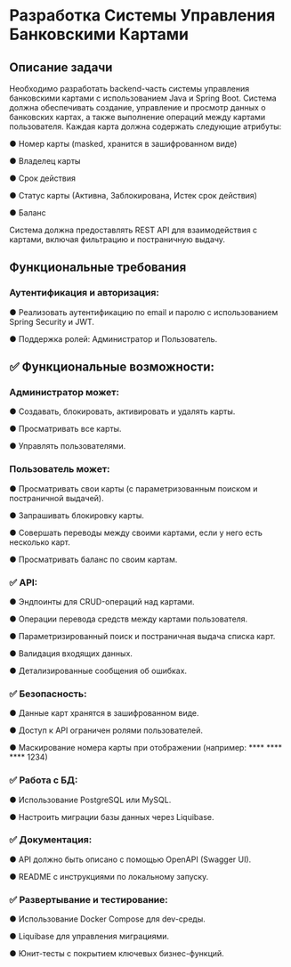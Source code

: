 # Разработка Системы Управления Банковскими Картами

## Описание задачи

Необходимо разработать backend-часть системы управления банковскими картами с использованием Java и Spring Boot. Система должна обеспечивать создание, управление и просмотр данных о банковских картах, а также выполнение операций между картами пользователя. 
Каждая карта должна содержать следующие атрибуты:

● Номер карты (masked, хранится в зашифрованном виде)

●	Владелец карты

●	Срок действия

●	Статус карты (Активна, Заблокирована, Истек срок действия)

●	Баланс

Система должна предоставлять REST API для взаимодействия с картами, включая фильтрацию и постраничную выдачу.

## Функциональные требования

### Аутентификация и авторизация:

●	Реализовать аутентификацию по email и паролю с использованием Spring Security и JWT.

●	Поддержка ролей: Администратор и Пользователь.

## ✅ Функциональные возможности:

### Администратор может:

●	Создавать, блокировать, активировать и удалять карты.

●	Просматривать все карты.

●	Управлять пользователями.

### Пользователь может:

●	Просматривать свои карты (с параметризованным поиском и постраничной выдачей).

●	Запрашивать блокировку карты.

●	Совершать переводы между своими картами, если у него есть несколько карт.

●	Просматривать баланс по своим картам.

### ✅ API:

●	Эндпоинты для CRUD-операций над картами.

●	Операции перевода средств между картами пользователя.

●	Параметризированный поиск и постраничная выдача списка карт.

●	Валидация входящих данных.

●	Детализированные сообщения об ошибках.

### ✅ Безопасность:

●	Данные карт хранятся в зашифрованном виде.

●	Доступ к API ограничен ролями пользователей.

●	Маскирование номера карты при отображении (например: **** **** **** 1234)

### ✅ Работа с БД:

●	Использование PostgreSQL или MySQL.

●	Настроить миграции базы данных через Liquibase.

### ✅ Документация:

●	API должно быть описано с помощью OpenAPI (Swagger UI).

●	README с инструкциями по локальному запуску.

### ✅ Развертывание и тестирование:

●	Использование Docker Compose для dev-среды.

●	Liquibase для управления миграциями.

●	Юнит-тесты с покрытием ключевых бизнес-функций.

